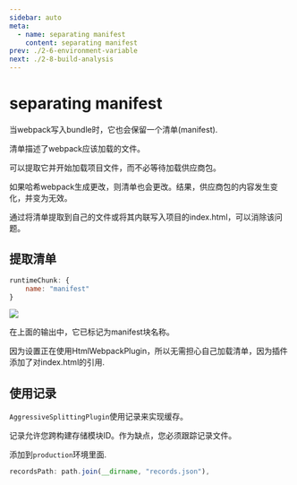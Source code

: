 ```yaml
---
sidebar: auto
meta:
  - name: separating manifest
    content: separating manifest 
prev: ./2-6-environment-variable
next: ./2-8-build-analysis
---
```


# separating manifest 

当webpack写入bundle时，它也会保留一个清单(manifest).

清单描述了webpack应该加载的文件。

可以提取它并开始加载项目文件，而不必等待加载供应商包。

如果哈希webpack生成更改，则清单也会更改。结果，供应商包的内容发生变化，并变为无效。

通过将清单提取到自己的文件或将其内联写入项目的index.html，可以消除该问题。

## 提取清单

```js
runtimeChunk: {
    name: "manifest"
}
```
![](https://upload-images.jianshu.io/upload_images/7505161-687cc49c262a5e20.png?imageMogr2/auto-orient/strip%7CimageView2/2/w/1240)

在上面的输出中，它已标记为manifest块名称。

因为设置正在使用HtmlWebpackPlugin，所以无需担心自己加载清单，因为插件添加了对index.html的引用.

## 使用记录
`AggressiveSplittingPlugin`使用记录来实现缓存。

记录允许您跨构建存储模块ID。作为缺点，您必须跟踪记录文件。

添加到`production`环境里面.
```js
recordsPath: path.join(__dirname, "records.json"),
```
